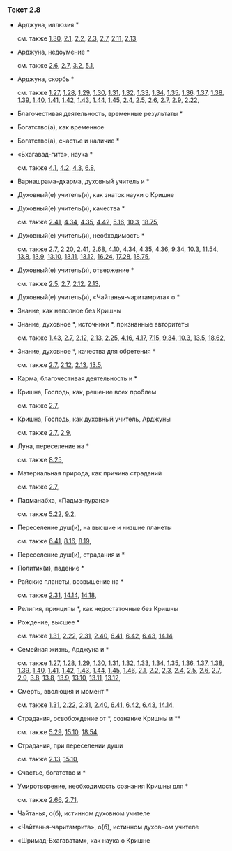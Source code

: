 ### Текст 2.8
	
- Арджуна, иллюзия *

	см. также  [1.30](../01/0130.md),  [2.1](../02/0201.md),  [2.2](../02/0202.md),  [2.3](../02/0203.md),  [2.7](../02/0207.md),  [2.11](../02/0211.md),  [2.13](../02/0213.md), 
	
- Арджуна, недоумение *

	см. также  [2.6](../02/0206.md),  [2.7](../02/0207.md),  [3.2](../03/0302.md),  [5.1](../05/0501.md), 
	
- Арджуна, скорбь *

	см. также  [1.27](../01/0127.md),  [1.28](../01/0128.md),  [1.29](../01/0129.md),  [1.30](../01/0130.md),  [1.31](../01/0131.md),  [1.32](../01/0132.md),  [1.33](../01/0133.md),  [1.34](../01/0134.md),  [1.35](../01/0135.md),  [1.36](../01/0136.md),  [1.37](../01/0137.md),  [1.38](../01/0138.md),  [1.39](../01/0139.md),  [1.40](../01/0140.md),  [1.41](../01/0141.md),  [1.42](../01/0142.md),  [1.43](../01/0143.md),  [1.44](../01/0144.md),  [1.45](../01/0145.md),  [2.4](../02/0204.md),  [2.5](../02/0205.md),  [2.6](../02/0206.md),  [2.7](../02/0207.md),  [2.9](../02/0209.md),  [2.22](../02/0222.md), 
	
- Благочестивая деятельность, временные результаты *

	
- Богатство(а), как временное

	
- Богатство(а), счастье и наличие *

	
- «Бхагавад-гита», наука *

	см. также  [4.1](../04/0401.md),  [4.2](../04/0402.md),  [4.3](../04/0403.md),  [6.8](../06/0608.md), 
	
- Варнашрама-дхарма, духовный учитель и *

	
- Духовный(е) учитель(и), как знаток науки о Кришне

	
- Духовный(е) учитель(и), качества *

	см. также  [2.41](../02/0241.md),  [4.34](../04/0434.md),  [4.35](../04/0435.md),  [4.42](../04/0442.md),  [5.16](../05/0516.md),  [10.3](../10/1003.md),  [18.75](../18/1875.md), 
	
- Духовный(е) учитель(и), необходимость *

	см. также  [2.7](../02/0207.md),  [2.20](../02/0220.md),  [2.41](../02/0241.md),  [2.68](../02/0268.md),  [4.10](../04/0410.md),  [4.34](../04/0434.md),  [4.35](../04/0435.md),  [4.36](../04/0436.md),  [9.34](../09/0934.md),  [10.3](../10/1003.md),  [11.54](../11/1154.md),  [13.8](../13/1308.md),  [13.9](../13/1309.md),  [13.10](../13/1310.md),  [13.11](../13/1311.md),  [13.12](../13/1312.md),  [16.24](../16/1624.md),  [17.28](../17/1728.md),  [18.75](../18/1875.md), 
	
- Духовный(е) учитель(и), отвержение *

	см. также  [2.5](../02/0205.md),  [2.7](../02/0207.md),  [2.12](../02/0212.md),  [2.13](../02/0213.md), 
	
- Духовный(е) учитель(и), «Чайтанья-чаритамрита» о *

	
- Знание, как неполное без Кришны

	
- Знание, духовное *, источники *, признанные авторитеты

	см. также  [1.43](../01/0143.md),  [2.7](../02/0207.md),  [2.12](../02/0212.md),  [2.13](../02/0213.md),  [2.25](../02/0225.md),  [4.16](../04/0416.md),  [4.17](../04/0417.md),  [7.15](../07/0715.md),  [9.34](../09/0934.md),  [10.3](../10/1003.md),  [13.5](../13/1305.md),  [18.62](../18/1862.md), 
	
- Знание, духовное *, качества для обретения *

	см. также  [2.7](../02/0207.md),  [2.12](../02/0212.md),  [2.13](../02/0213.md),  [13.5](../13/1305.md), 
	
- Карма, благочестивая деятельность и *

	
- Кришна, Господь, как, решение всех проблем

	см. также  [2.7](../02/0207.md), 
	
- Кришна, Господь, как духовный учитель, Арджуны

	см. также  [2.7](../02/0207.md),  [2.9](../02/0209.md), 
	
- Луна, переселение на *

	см. также  [8.25](../08/0825.md), 
	
- Материальная природа, как причина страданий

	см. также  [2.7](../02/0207.md), 
	
- Падманабха, «Падма-пурана»

	см. также  [5.22](../05/0522.md),  [9.2](../09/0902.md), 
	
- Переселение душ(и), на высшие и низшие планеты

	см. также  [6.41](../06/0641.md),  [8.16](../08/0816.md),  [8.19](../08/0819.md), 
	
- Переселение душ(и), страдания и *

	
- Политик(и), падение *

	
- Райские планеты, возвышение на *

	см. также  [2.31](../02/0231.md),  [14.14](../14/1414.md),  [14.18](../14/1418.md), 
	
- Религия, принципы *, как недостаточные без Кришны

	
- Рождение, высшее *

	см. также  [1.31](../01/0131.md),  [2.22](../02/0222.md),  [2.31](../02/0231.md),  [2.40](../02/0240.md),  [6.41](../06/0641.md),  [6.42](../06/0642.md),  [6.43](../06/0643.md),  [14.14](../14/1414.md), 
	
- Семейная жизнь, Арджуна и *

	см. также  [1.27](../01/0127.md),  [1.28](../01/0128.md),  [1.29](../01/0129.md),  [1.30](../01/0130.md),  [1.31](../01/0131.md),  [1.32](../01/0132.md),  [1.33](../01/0133.md),  [1.34](../01/0134.md),  [1.35](../01/0135.md),  [1.36](../01/0136.md),  [1.37](../01/0137.md),  [1.38](../01/0138.md),  [1.39](../01/0139.md),  [1.40](../01/0140.md),  [1.41](../01/0141.md),  [1.42](../01/0142.md),  [1.43](../01/0143.md),  [1.44](../01/0144.md),  [1.45](../01/0145.md),  [1.46](../01/0146.md),  [2.1](../02/0201.md),  [2.2](../02/0202.md),  [2.3](../02/0203.md),  [2.4](../02/0204.md),  [2.5](../02/0205.md),  [2.6](../02/0206.md),  [2.7](../02/0207.md),  [2.9](../02/0209.md),  [3.8](../03/0308.md),  [13.8](../13/1308.md),  [13.9](../13/1309.md),  [13.10](../13/1310.md),  [13.11](../13/1311.md),  [13.12](../13/1312.md), 
	
- Смерть, эволюция и момент *

	см. также  [1.31](../01/0131.md),  [2.22](../02/0222.md),  [2.31](../02/0231.md),  [2.40](../02/0240.md),  [6.41](../06/0641.md),  [6.42](../06/0642.md),  [6.43](../06/0643.md),  [14.14](../14/1414.md), 
	
- Страдания, освобождение от *, сознание Кришны и **

	см. также  [5.29](../05/0529.md),  [15.10](../15/1510.md),  [18.54](../18/1854.md), 
	
- Страдания, при переселении души

	см. также  [2.13](../02/0213.md),  [15.10](../15/1510.md), 
	
- Счастье, богатство и *

	
- Умиротворение, необходимость сознания Кришны для *

	см. также  [2.66](../02/0266.md),  [2.71](../02/0271.md), 
	
- Чайтанья, о(б), истинном духовном учителе

	
- «Чайтанья-чаритамрита», о(б), истинном духовном учителе

	
- «Шримад-Бхагаватам», как наука о Кришне

